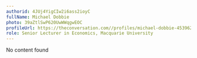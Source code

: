 ```yaml
---
authorid: 4JUj4YigCIw2i6ass2ioyC
fullName: Michael Dobbie
photo: 39aZtlSwP620UwWWqgwEOC
profileUrl: https://theconversation.com//profiles/michael-dobbie-453962
role: Senior Lecturer in Economics, Macquarie University
---
```

No content found